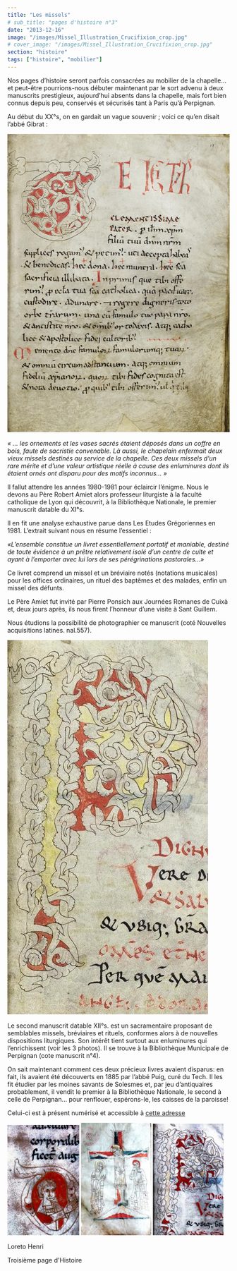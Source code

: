 ```yaml
---
title: "Les missels"
# sub_title: "pages d'histoire n°3"
date: "2013-12-16"
image: "/images/Missel_Illustration_Crucifixion_crop.jpg"
# cover_image: "/images/Missel_Illustration_Crucifixion_crop.jpg"
section: "histoire"
tags: ["histoire", "mobilier"]
---
```


<!-- #### Pages d'histoire n°3 -->

<div
      alt
      style="background-image: url('/images/Missel_Illustration_Crucifixion_crop.jpg')"
      class="article-img-cover" ></div>

Nos pages d’histoire seront parfois consacrées au mobilier de la chapelle… et peut-être pourrions-nous débuter maintenant par le sort advenu à deux manuscrits prestigieux, aujourd’hui absents dans la chapelle, mais fort bien connus depuis peu, conservés et sécurisés tant à Paris qu’à Perpignan.

Au début du XX°s, on en gardait un vague souvenir ; voici ce qu’en disait l’abbé Gibrat :

<img
      alt
      src="/images/Missel_Ornement_G.jpg"
      class="article-img-small-float-left" />
<em>

« … les ornements et les vases sacrés étaient déposés dans un coffre en bois, faute de sacristie convenable. Là aussi, le chapelain enfermait deux vieux missels destinés au service de la chapelle. Ces deux missels d’un rare mérite et d’une valeur artistique réelle à cause des enluminures dont ils étaient ornés ont disparu pour des motifs inconnus… » </em>

Il fallut attendre les années 1980-1981 pour éclaircir l’énigme. Nous le devons au Père Robert Amiet alors professeur liturgiste à la faculté catholique de Lyon qui découvrit, à la Bibliothèque Nationale, le premier manuscrit datable du XI°s.

Il en fit une analyse exhaustive parue dans Les Etudes Grégoriennes en 1981. L’extrait suivant nous en résume l’essentiel :

<em>«L’ensemble constitue un livret essentiellement portatif et maniable, destiné de toute évidence à un prêtre relativement isolé d’un centre de culte et ayant à l’emporter avec lui lors de ses pérégrinations pastorales…»</em>

Ce livret comprend un missel et un bréviaire notés (notations musicales) pour les offices ordinaires, un rituel des baptêmes et des malades, enfin un missel des défunts.

Le Père Amiet fut invité par Pierre Ponsich aux Journées Romanes de Cuixà et, deux jours après, ils nous firent l’honneur d’une visite à Sant Guillem.

Nous étudions la possibilité de photographier ce manuscrit (coté Nouvelles acquisitions latines. nal.557).

<img
      alt
      src="/images/Missel_Ornement_P_crop.jpg"
      class="article-img-float-left" />

Le second manuscrit datable XII°s. est un sacramentaire proposant de semblables missels, bréviaires et rituels, conformes alors à de nouvelles dispositions liturgiques. Son intérêt tient surtout aux enluminures qui l’enrichissent (voir les 3 photos). Il se trouve à la Bibliothèque Municipale de Perpignan (cote manuscrit n°4).

On sait maintenant comment ces deux précieux livres avaient disparus: en fait, ils avaient été découverts en 1885 par l’abbé Puig, curé du Tech. Il les fit étudier par les moines savants de Solesmes et, par jeu d’antiquaires probablement, il vendit le premier à la Bibliothèque Nationale, le second à celle de Perpignan… pour renflouer, espérons-le, les caisses de la paroisse!

Celui-ci est à présent numérisé et accessible à <a class="inline-a" href="https://mediatheque-patrimoine.perpignan.fr/view.php?titn=0339027"> cette adresse</a>

<img
      alt
      src="/images/arles-missel-1.jpg"
      style="width: 163px; height: 250px"
/>
<img
      alt
      src="/images/4-cruci.jpg"
      style="width: 159px; height: 255px"
/>
<img
      alt
      src="/images/arles-missel-3.jpg"
      style="width: 160px; height: 253px"
/>

Loreto Henri

Troisième page d'Histoire
